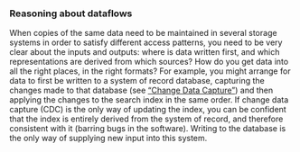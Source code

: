 ### Reasoning about dataflows 
When copies of the same data need to be maintained in several storage systems in order to satisfy
different access patterns, you need to be very clear about the inputs and outputs: where is data
written first, and which representations are derived from which sources? How do you get data into
all the right places, in the right formats? 
For example, you might arrange for data to first be written to a system of record database,
capturing the changes made to that database (see [“Change Data Capture”](ch11.html#sec_stream_cdc)) and then applying the changes
to the search index in the same order. If change data capture (CDC) is the only way of updating the
index, you can be confident that the index is entirely derived from the system of record, and
therefore consistent with it (barring bugs in the software). Writing to the database is the only way
of supplying new input into this system.
